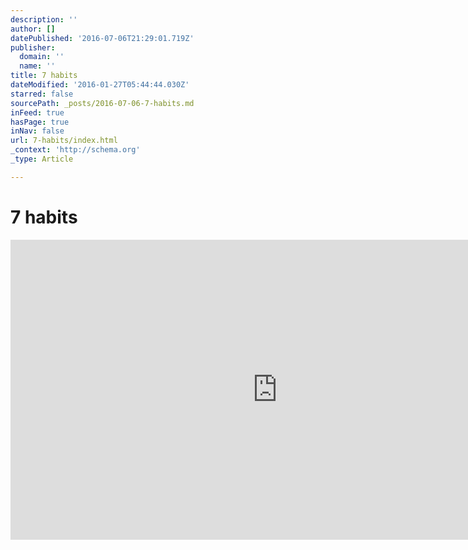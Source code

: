 ```yaml
---
description: ''
author: []
datePublished: '2016-07-06T21:29:01.719Z'
publisher:
  domain: ''
  name: ''
title: 7 habits
dateModified: '2016-01-27T05:44:44.030Z'
starred: false
sourcePath: _posts/2016-07-06-7-habits.md
inFeed: true
hasPage: true
inNav: false
url: 7-habits/index.html
_context: 'http://schema.org'
_type: Article

---
```

# 7 habits

<iframe src="https://cdn.embedly.com/widgets/media.html?src=https%3A%2F%2Fwww.youtube.com%2Fembed%2FktlTxC4QG8g%3Ffeature%3Doembed&amp;url=https%3A%2F%2Fwww.youtube.com%2Fwatch%3Fv%3DktlTxC4QG8g%26feature%3Dyoutu.be&amp;image=https%3A%2F%2Fi.ytimg.com%2Fvi%2FktlTxC4QG8g%2Fhqdefault.jpg&amp;key=b7d04c9b404c499eba89ee7072e1c4f7&amp;type=text%2Fhtml&amp;schema=youtube" width="854" height="480" scrolling="no" frameborder="0" allowfullscreen="allowfullscreen" style=""></iframe>